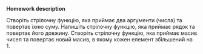 **Homework description** 

Створіть стрілочну функцію, яка приймає два аргументи (числа) та повертає їхню суму.
Напишіть стрілочну функцію, яка приймає рядок та повертає його довжину.
Створіть стрілочну функцію, яка приймає масив чисел та повертає новий масив, в якому кожен елемент збільшений на 1.